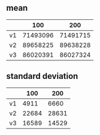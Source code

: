 ## mean
| |100|200|
|---|---|---|
|v1|71493096|71491715|
|v2|89658225|89638228|
|v3|86020391|86027324|
## standard deviation
| |100|200|
|---|---|---|
|v1|4911|6660|
|v2|22684|28631|
|v3|16589|14529|
